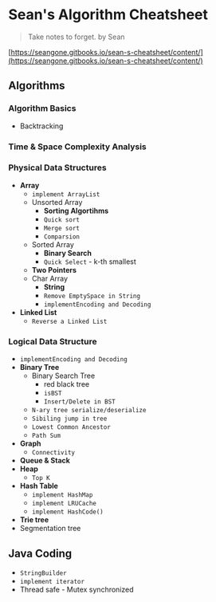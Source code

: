 <extoc></extoc>

# Sean's Algorithm Cheatsheet

> Take notes to forget.
> by Sean

[https://seangone.gitbooks.io/sean-s-cheatsheet/content/](https://seangone.gitbooks.io/sean-s-cheatsheet/content/)

## Algorithms

### Algorithm Basics

- Backtracking

### Time & Space Complexity Analysis
### Physical Data Structures

- **Array**
    - `implement ArrayList`
    - Unsorted Array
        - **Sorting Algortihms**
        - `Quick sort`
        - `Merge sort`
        - `Comparsion`
    - Sorted Array
        - **Binary Search**
        - `Quick Select` - k-th smallest
    - **Two Pointers**
    - Char Array
        - **String**
        - `Remove EmptySpace in String`
        - `implementEncoding and Decoding`
- **Linked List**
    - `Reverse a Linked List`

### Logical Data Structure

- `implementEncoding and Decoding`
- **Binary Tree**
    - Binary Search Tree
        - red black tree
        - `isBST`
        - `Insert/Delete in BST`
    - `N-ary tree serialize/deserialize`
    - `Sibiling jump in tree`
    - `Lowest Common Ancestor`
    - `Path Sum`
- **Graph**
    - `Connectivity`
- **Queue & Stack**
- **Heap**
    - `Top K`
- **Hash Table**
    - `implement HashMap`
    - `implement LRUCache`
    - `implement HashCode()`
- **Trie tree**
- Segmentation tree

## Java Coding

- `StringBuilder`
- `implement iterator`
- Thread safe - Mutex synchronized
